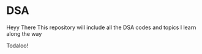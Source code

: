 # DSA
Heyy There
This repository will include all the DSA codes and topics I learn along the way

Todaloo!
